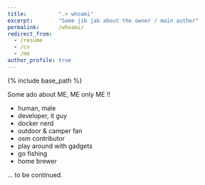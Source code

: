 ```yaml
---
title:          ".> whoami"
excerpt:        "Some jib jab about the owner / main author"
permalink:      /whoami/
redirect_from:
  - /resume
  - /cv
  - /me
author_profile: true
---
```


{% include base_path %}

Some ado about ME, ME only ME !!

- human, male
- developer, it guy
- docker nerd
- outdoor & camper fan
- osm contributor
- play around with gadgets
- go fishing
- home brewer

... to be continued.
